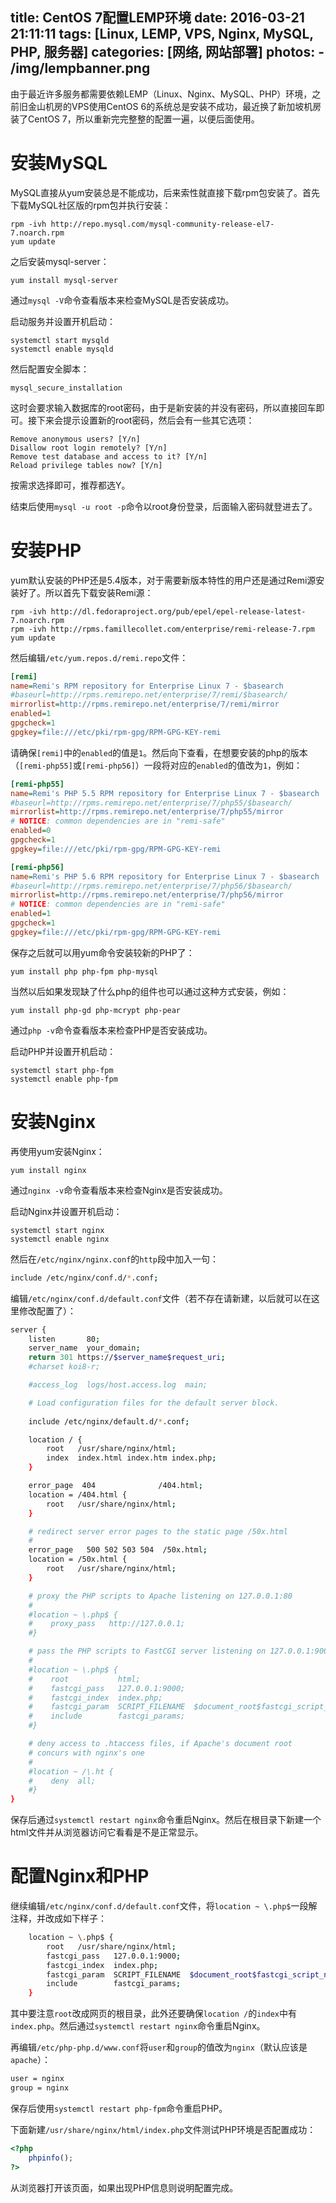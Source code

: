title: CentOS 7配置LEMP环境
date: 2016-03-21 21:11:11
tags: [Linux, LEMP, VPS, Nginx, MySQL, PHP, 服务器]
categories: [网络, 网站部署]
photos: 
	- /img/lempbanner.png
---
由于最近许多服务都需要依赖LEMP（Linux、Nginx、MySQL、PHP）环境，之前旧金山机房的VPS使用CentOS 6的系统总是安装不成功，最近换了新加坡机房装了CentOS 7，所以重新完完整整的配置一遍，以便后面使用。
	
# 安装MySQL
MySQL直接从yum安装总是不能成功，后来索性就直接下载rpm包安装了。首先下载MySQL社区版的rpm包并执行安装：

	rpm -ivh http://repo.mysql.com/mysql-community-release-el7-7.noarch.rpm
	yum update
	
之后安装mysql-server：

	yum install mysql-server
	
通过`mysql -V`命令查看版本来检查MySQL是否安装成功。
	
启动服务并设置开机启动：

	systemctl start mysqld
	systemctl enable mysqld
	
然后配置安全脚本：

	mysql_secure_installation
	
这时会要求输入数据库的root密码，由于是新安装的并没有密码，所以直接回车即可。接下来会提示设置新的root密码，然后会有一些其它选项：

	Remove anonymous users? [Y/n]
	Disallow root login remotely? [Y/n]
	Remove test database and access to it? [Y/n]
	Reload privilege tables now? [Y/n]

按需求选择即可，推荐都选Y。

结束后使用`mysql -u root -p`命令以root身份登录，后面输入密码就登进去了。

# 安装PHP
yum默认安装的PHP还是5.4版本，对于需要新版本特性的用户还是通过Remi源安装好了。所以首先下载安装Remi源：

	rpm -ivh http://dl.fedoraproject.org/pub/epel/epel-release-latest-7.noarch.rpm
	rpm -ivh http://rpms.famillecollet.com/enterprise/remi-release-7.rpm
	yum update
	
然后编辑`/etc/yum.repos.d/remi.repo`文件：

```ini
[remi]
name=Remi's RPM repository for Enterprise Linux 7 - $basearch
#baseurl=http://rpms.remirepo.net/enterprise/7/remi/$basearch/
mirrorlist=http://rpms.remirepo.net/enterprise/7/remi/mirror
enabled=1
gpgcheck=1
gpgkey=file:///etc/pki/rpm-gpg/RPM-GPG-KEY-remi
```

请确保`[remi]`中的`enabled`的值是`1`。然后向下查看，在想要安装的php的版本（`[remi-php55]`或`[remi-php56]`）一段将对应的`enabled`的值改为`1`，例如：

```ini
[remi-php55]
name=Remi's PHP 5.5 RPM repository for Enterprise Linux 7 - $basearch
#baseurl=http://rpms.remirepo.net/enterprise/7/php55/$basearch/
mirrorlist=http://rpms.remirepo.net/enterprise/7/php55/mirror
# NOTICE: common dependencies are in "remi-safe"
enabled=0
gpgcheck=1
gpgkey=file:///etc/pki/rpm-gpg/RPM-GPG-KEY-remi

[remi-php56]
name=Remi's PHP 5.6 RPM repository for Enterprise Linux 7 - $basearch
#baseurl=http://rpms.remirepo.net/enterprise/7/php56/$basearch/
mirrorlist=http://rpms.remirepo.net/enterprise/7/php56/mirror
# NOTICE: common dependencies are in "remi-safe"
enabled=1
gpgcheck=1
gpgkey=file:///etc/pki/rpm-gpg/RPM-GPG-KEY-remi
```

保存之后就可以用yum命令安装较新的PHP了：

	yum install php php-fpm php-mysql
	
当然以后如果发现缺了什么php的组件也可以通过这种方式安装，例如：
	
	yum install php-gd php-mcrypt php-pear
	
通过`php -v`命令查看版本来检查PHP是否安装成功。

启动PHP并设置开机启动：

	systemctl start php-fpm
	systemctl enable php-fpm
	
# 安装Nginx
再使用yum安装Nginx：

	yum install nginx
	
通过`nginx -v`命令查看版本来检查Nginx是否安装成功。
	
启动Nginx并设置开机启动：

	systemctl start nginx
	systemctl enable nginx
	
然后在`/etc/nginx/nginx.conf`的`http`段中加入一句：

```sh
include /etc/nginx/conf.d/*.conf;
```

编辑`/etc/nginx/conf.d/default.conf`文件（若不存在请新建，以后就可以在这里修改配置了）：

```sh
server {
    listen       80;
    server_name  your_domain;
    return 301 https://$server_name$request_uri;
    #charset koi8-r;

    #access_log  logs/host.access.log  main;

    # Load configuration files for the default server block.
    
    include /etc/nginx/default.d/*.conf;

    location / {
        root   /usr/share/nginx/html;
        index  index.html index.htm index.php;
    }

    error_page  404              /404.html;
    location = /404.html {
        root   /usr/share/nginx/html;
    }

    # redirect server error pages to the static page /50x.html
    #
    error_page   500 502 503 504  /50x.html;
    location = /50x.html {
        root   /usr/share/nginx/html;
    }

    # proxy the PHP scripts to Apache listening on 127.0.0.1:80
    #
    #location ~ \.php$ {
    #    proxy_pass   http://127.0.0.1;
    #}

    # pass the PHP scripts to FastCGI server listening on 127.0.0.1:9000
    #
    #location ~ \.php$ {
    #    root           html;
    #    fastcgi_pass   127.0.0.1:9000;
    #    fastcgi_index  index.php;
    #    fastcgi_param  SCRIPT_FILENAME  $document_root$fastcgi_script_name;
    #    include        fastcgi_params;
    #}

    # deny access to .htaccess files, if Apache's document root
    # concurs with nginx's one
    #
    #location ~ /\.ht {
    #    deny  all;
    #}
}
```

保存后通过`systemctl restart nginx`命令重启Nginx。然后在根目录下新建一个html文件并从浏览器访问它看看是不是正常显示。
	
# 配置Nginx和PHP
继续编辑`/etc/nginx/conf.d/default.conf`文件，将`location ~ \.php$`一段解注释，并改成如下样子：

```sh
    location ~ \.php$ {
        root   /usr/share/nginx/html;
        fastcgi_pass   127.0.0.1:9000;
        fastcgi_index  index.php;
        fastcgi_param  SCRIPT_FILENAME  $document_root$fastcgi_script_name;
        include        fastcgi_params;
    }
```

其中要注意`root`改成网页的根目录，此外还要确保`location /`的`index`中有`index.php`。然后通过`systemctl restart nginx`命令重启Nginx。

再编辑`/etc/php-php.d/www.conf`将`user`和`group`的值改为`nginx`（默认应该是`apache`）：

```sh
user = nginx
group = nginx
```

保存后使用`systemctl restart php-fpm`命令重启PHP。

下面新建`/usr/share/nginx/html/index.php`文件测试PHP环境是否配置成功：

```php
<?php
	phpinfo();
?>
```

从浏览器打开该页面，如果出现PHP信息则说明配置完成。